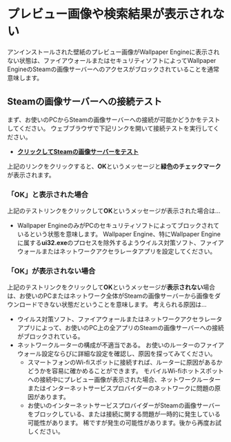 # プレビュー画像や検索結果が表示されない

アンインストールされた壁紙のプレビュー画像がWallpaper Engineに表示されない状態は、ファイアウォールまたはセキュリティソフトによってWallpaper EngineのSteamの画像サーバーへのアクセスがブロックされていることを通常意味します。

## Steamの画像サーバーへの接続テスト

まず、お使いのPCからSteamの画像サーバーへの接続が可能かどうかをテストしてください。 ウェブブラウザで下記リンクを開いて接続テストを実行してください。

* [**クリックしてSteamの画像サーバーをテスト**](https://steamuserimages-a.akamaihd.net/ugc/1796366854776537259/C541D485E7156010D92284B082D13A2377FD1F8F/?imw=5000&imh=5000&ima=fit&impolicy=Letterbox&imcolor=%23000000&letterbox=false)

上記のリンクをクリックすると、**OK**というメッセージと**緑色のチェックマーク**が表示されます。

### 「OK」と表示された場合

上記のテストリンクをクリックして**OK**というメッセージが表示された場合は...

* Wallpaper EngineのみがPCのセキュリティソフトによってブロックされているという状態を意味します。 Wallpaper Engine、特にWallpaper Engineに属する**ui32.exe**のプロセスを除外するようウイルス対策ソフト、ファイアウォールまたはネットワークアクセラレータアプリを設定してください。

### 「OK」が表示されない場合

上記のテストリンクをクリックして**OK**というメッセージが**表示されない**場合は、お使いのPCまたはネットワーク全体がSteamの画像サーバーから画像をダウンロードできない状態だということを意味します。 考えられる原因は...

* ウイルス対策ソフト、ファイアウォールまたはネットワークアクセラレータアプリによって、お使いのPC上の全アプリのSteamの画像サーバーへの接続がブロックされている。
* ネットワークルーターの構成が不適当である。 お使いのルーターのファイアウォール設定ならびに詳細な設定を確認し、原因を探ってみてください。
    * スマートフォンのWi-fiスポットに接続すれば、ルーターに原因があるかどうかを容易に確かめることができます。 モバイルWi-fiホットスポットへの接続中にプレビュー画像が表示された場合、ネットワークルーターまたはインターネットサービスプロバイダーのネットワークに問題の原因があります。
    * お使いのインターネットサービスプロバイダーがSteamの画像サーバーをブロックしている、または接続に関する問題が一時的に発生している可能性があります。 稀ですが発生の可能性があります。後から再度お試しください。
